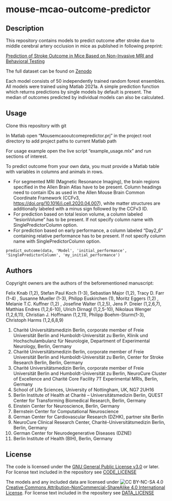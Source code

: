 # mouse-mcao-outcome-predictor

## Description

This repository contains models to predict outcome after stroke due to middle cerebral artery occlusion in mice as published in following preprint: 

[Prediction of Stroke Outcome in Mice Based on Non-Invasive MRI and Behavioral Testing](https://doi.org/10.1101/2022.05.13.491869)

The full dataset can be found on [Zenodo](https://doi.org/10.5281/zenodo.6534690)

Each model consists of 50 independently trained random forest ensembles. All models were trained using Matlab 2021a. A simple prediction function which returns predictions by single models by default is present. The median of outcomes predicted by individual models can also be calculated.

## Usage

Clone this repository with git

In Matlab open “Mousemcaooutcomepredictor.prj” in the project root directory to add project paths to current Matlab path

For usage example open the live script “example_usage.mlx” and run sections of interest.

To predict outcome from your own data, you must provide a Matlab table with variables in columns and animals in rows. 
* For segmented MRI (Magnetic Resonance Imaging), the brain regions specified in the Allen Brain Atlas have to be present. Column headings need to contain IDs as used in the Allen Mouse Brain Common Coordinate Framework (CCFv3, https://doi.org/10.1016/j.cell.2020.04.007), white matter structures are additionally labeled with a minus sign followed by the CCFv3 ID.
* For prediction based on total lesion volume, a column labeled “lesionVolume” has to be present. If not specify column name with SinglePredictorColumn option.
* For prediction based on early performance, a column labeled “Day2_6” containing relative performance has to be present. If not specify column name with SinglePredictorColumn option.

`predict_outcome(data, 'Model', 'initial_performance', 'SinglePredictorColumn', 'my_initial_performance')`

## Authors
Copyright owners are the authors of the beforementioned manuscript:

Felix Knab (1,2), Stefan Paul Koch (1-3), Sebastian Major (1,2), Tracy D. Farr (1-4) , Susanne Mueller (1-3), 
Philipp Euskirchen (1), Moritz Eggers (1,2) , Melanie T.C. Kuffner (1,2) , Josefine Walter (1,2,5), Jens P. Dreier (1,2,6,7), 
Matthias Endres (1,2,6-10), Ulrich Dirnagl (1,2,5-10), Nikolaus Wenger (1,2,6,11), 
Christian J. Hoffmann (1,2,11), Philipp Boehm-Sturm(1-3), Christoph Harms (1,2,6,8,9)

1. Charité Universitätsmedizin Berlin, corporate member of Freie Universität Berlin and Humboldt-Universität zu Berlin, Klinik und Hochschulambulanz für Neurologie, Department of Experimental Neurology, Berlin, Germany
2. Charité Universitätsmedizin Berlin, corporate member of Freie Universität Berlin and Humboldt-Universität zu Berlin, Center for Stroke Research Berlin, Berlin, Germany
3. Charité Universitätsmedizin Berlin, corporate member of Freie Universität Berlin and Humboldt-Universität zu Berlin, NeuroCure Cluster of Excellence and Charité Core Facility 7T Experimental MRIs, Berlin, Germany
4. School of Life Sciences, University of Nottingham, UK, NG7 2UH16
5. Berlin Institute of Health at Charité – Universitätsmedizin Berlin, QUEST Center for Transforming Biomedical Research, Berlin, Germany
6. Einstein Center for Neuroscience, Berlin, Germany
7. Bernstein Center for Computational Neuroscience
8. German Center for Cardiovascular Research (DZHK), partner site Berlin
9. NeuroCure Clinical Research Center, Charité-Universitätsmedizin Berlin, Berlin, Germany
10. German Center for Neurodegenerative Diseases (DZNE)
11. Berlin Institute of Health (BIH), Berlin, Germany

## License
The code is licensed under the [GNU General Public License v3.0](https://www.gnu.org/licenses/gpl-3.0.html) or later. For license text included in the repository see [CODE_LICENSE](CODE_LICENSE)

The models and any included data are licensed under ![CC BY-NC-SA 4.0](https://i.creativecommons.org/l/by-nc-sa/4.0/80x15.png) [Creative Commons Attribution-NonCommercial-ShareAlike 4.0 International License](http://creativecommons.org/licenses/by-nc-sa/4.0/). For license text included in the repositery see [DATA_LICENSE](DATA_LICENSE)
